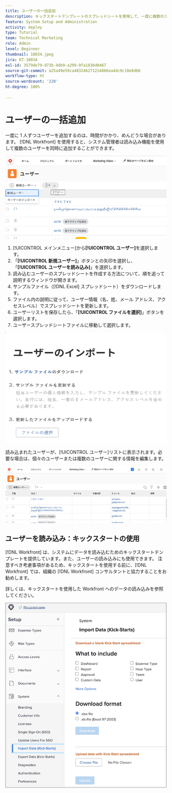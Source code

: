 ```yaml
---
title: ユーザーの一括追加
description: キックスタートテンプレートのスプレッドシートを使用して、一度に複数のユーザーを追加する方法を学びます。
feature: System Setup and Administration
activity: deploy
type: Tutorial
team: Technical Marketing
role: Admin
level: Beginner
thumbnail: 10034.jpeg
jira: KT-10034
exl-id: 3579de79-973b-4db9-a299-9fa1836d0467
source-git-commit: a25a49e59ca483246271214886ea4dc9c10e8d66
workflow-type: ht
source-wordcount: '220'
ht-degree: 100%

---
```


# ユーザーの一括追加

一度に 1 人ずつユーザーを追加するのは、時間がかかり、めんどうな場合があります。 [!DNL Workfront] を使用すると、システム管理者は読み込み機能を使用して複数のユーザーを同時に追加することができます。

![[!UICONTROL ユーザーを読み込み]メニューオプション](assets/admin-fund-adding-users-5.png)

1. [!UICONTROL メインメニュー]から&#x200B;**[!UICONTROL ユーザー]**&#x200B;を選択します。
1. 「**[!UICONTROL 新規ユーザー]**」ボタンとの矢印を選択し、「**[!UICONTROL ユーザーを読み込み]**」を選択します。
1. 読み込むユーザーのスプレッドシートを作成する方法について、順を追って説明するウィンドウが開きます。
1. サンプルファイル（[!DNL Excel] スプレッドシート）をダウンロードします。
1. ファイル内の説明に従って、ユーザー情報（名、姓、メール アドレス、アクセスレベル）でスプレッドシートを更新します。
1. ユーザーリストを保存したら、「**[!UICONTROL ファイルを選択]**」ボタンを選択します。
1. ユーザースプレッドシートファイルに移動して選択します。

![ユーザーを読み込みウィンドウ](assets/admin-fund-adding-users-6.png)

読み込まれたユーザーが、[!UICONTROL ユーザー]リストに表示されます。必要な場合は、個々のユーザーまたは複数のユーザーに関する情報を編集します。

![ユーザーリスト](assets/admin-fund-adding-users-7.png)

## ユーザーを読み込み：キックスタートの使用

[!DNL Workfront] は、システムにデータを読み込むためのキックスタートテンプレートを提供しています。また、ユーザーの読み込みにも使用できます。 注意すべき考慮事項があるため、キックスタートを使用する前に、[!DNL Workfront] では、組織の [!DNL Workfront] コンサルタントと協力することをお勧めします。

<!---
paragraph below needs URL to article
--->

詳しくは、キックスタートを使用した Workfront へのデータの読み込みを参照してください。

![[!UICONTROL 設定]領域内のデータの読み込み（[!UICONTROL キックスタート]）ウィンドウ](assets/admin-fund-adding-users-8.png)

<!--
Learn more URLs
Import users
Import data into Workfront via Kick-Starts
-->
